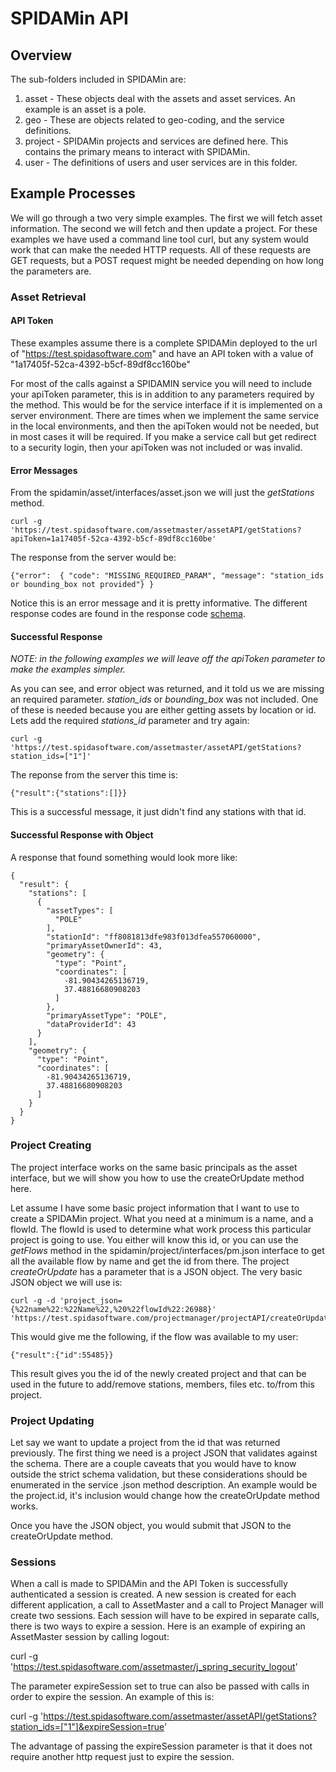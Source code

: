 SPIDAMin API
============

Overview
---------

The sub-folders included in SPIDAMin are:

1. asset - These objects deal with the assets and asset services.  An example is an asset is a pole.
1. geo - These are objects related to geo-coding, and the service definitions.
1. project - SPIDAMin projects and services are defined here. This contains the primary means to interact with SPIDAMin.
1. user - The definitions of users and user services are in this folder.  


Example Processes 
----------------

We will go through a two very simple examples.  The first we will fetch asset information. The second we will fetch and then update a project.  For these examples we have used a command line tool curl, but any system would work that can make the needed HTTP requests.  All of these requests are GET requests, but a POST request might be needed depending on how long the parameters are.

### Asset Retrieval 

#### API Token

These examples assume there is a complete SPIDAMin deployed to the url of "https://test.spidasoftware.com" and have an API token with a value of "1a17405f-52ca-4392-b5cf-89df8cc160be"

For most of the calls against a SPIDAMIN service you will need to include your apiToken parameter, this is in addition to any parameters required by the method.  This would be for the service interface if it is implemented on a server environment.  There are times when we implement the same service in the local environments, and then the apiToken would not be needed, but in most cases it will be required.  If you make a service call but get redirect to a security login, then your apiToken was not included or was invalid. 

#### Error Messages

From the spidamin/asset/interfaces/asset.json we will just the _getStations_ method.

    curl -g 'https://test.spidasoftware.com/assetmaster/assetAPI/getStations?apiToken=1a17405f-52ca-4392-b5cf-89df8cc160be'

The response from the server would be:

    {"error":  { "code": "MISSING_REQUIRED_PARAM", "message": "station_ids or bounding_box not provided"} }

Notice this is an error message and it is pretty informative.  The different response codes are found in the response code [schema](https://github.com/spidasoftware/schema/tree/master/v1/general/method_response.schema).

#### Successful Response

_NOTE: in the following examples we will leave off the apiToken parameter to make the examples simpler._

As you can see, and error object was returned, and it told us we are missing an required parameter.  _station_ids_ or _bounding_box_ was not included.  One of these is needed because you are either getting assets by location or id.  Lets add the required _stations_id_ parameter and try again:

    curl -g 'https://test.spidasoftware.com/assetmaster/assetAPI/getStations?station_ids=["1"]'

The reponse from the server this time is:

    {"result":{"stations":[]}}

This is a successful message, it just didn't find any stations with that id. 

#### Successful Response with Object

A response that found something would look more like:

    {
      "result": {
        "stations": [
          {
            "assetTypes": [
              "POLE"
            ],
            "stationId": "ff8081813dfe983f013dfea557060000",
            "primaryAssetOwnerId": 43,
            "geometry": {
              "type": "Point",
              "coordinates": [
                -81.90434265136719,
                37.48816680908203
              ]
            },
            "primaryAssetType": "POLE",
            "dataProviderId": 43
          }
        ],
        "geometry": {
          "type": "Point",
          "coordinates": [
            -81.90434265136719,
            37.48816680908203
          ]
        }
      }
    }

### Project Creating 

The project interface works on the same basic principals as the asset interface, but we will show you how to use the createOrUpdate method here.

Let assume I have some basic project information that I want to use to create a SPIDAMin project.  What you need at a minimum is a name, and a flowId.  The flowId is used to determine what work process this particular project is going to use.  You either will know this id, or you can use the _getFlows_ method in the spidamin/project/interfaces/pm.json interface to get all the available flow by name and get the id from there.  The project _createOrUpdate_ has a parameter that is a JSON object.  The very basic JSON object we will use is:

    curl -g -d 'project_json={%22name%22:%22Name%22,%20%22flowId%22:26988}' 'https://test.spidasoftware.com/projectmanager/projectAPI/createOrUpdate'

This would give me the following, if the flow was available to my user:

    {"result":{"id":55485}}

This result gives you the id of the newly created project and that can be used in the future to add/remove stations, members, files etc. to/from this project.

### Project Updating

Let say we want to update a project from the id that was returned previously.  The first thing we need is a project JSON that validates against the schema.  There are a couple caveats that you would have to know outside the strict schema validation, but these considerations should be enumerated in the service .json method description. An example would be the project.id, it's inclusion would change how the createOrUpdate method works.

Once you have the JSON object, you would submit that JSON to the createOrUpdate method.

### Sessions

When a call is made to SPIDAMin and the API Token is successfully authenticated a session is created.  A new session is created for each different application, a call to AssetMaster and a call to Project Manager will create two sessions.  Each session will have to be expired in separate calls, there is two ways to expire a session. Here is an example of expiring an AssetMaster session by calling logout:

  curl -g 'https://test.spidasoftware.com/assetmaster/j_spring_security_logout'

The parameter expireSession set to true can also be passed with calls in order to expire the session.  An example of this is:

  curl -g 'https://test.spidasoftware.com/assetmaster/assetAPI/getStations?station_ids=["1"]&expireSession=true'

The advantage of passing the expireSession parameter is that it does not require another http request just to expire the session.

